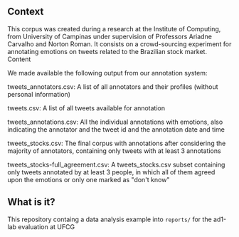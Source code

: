 ## Context

This corpus was created during a research at the Institute of Computing, from University of Campinas under supervision of Professors Ariadne Carvalho and Norton Roman. It consists on a crowd-sourcing experiment for annotating emotions on tweets related to the Brazilian stock market.
Content

We made available the following output from our annotation system:

tweets_annotators.csv: A list of all annotators and their profiles (without personal information)

tweets.csv: A list of all tweets available for annotation

tweets_annotations.csv: All the individual annotations with emotions, also indicating the annotator and the tweet id and the annotation date and time

tweets_stocks.csv: The final corpus with annotations after considering the majority of annotators, containing only tweets with at least 3 annotations

tweets_stocks-full_agreement.csv: A tweets_stocks.csv subset containing only tweets annotated by at least 3 people, in which all of them agreed upon the emotions or only one marked as "don't know"

## What is it?

This repository containg a data analysis example into `reports/` for the ad1-lab evaluation at UFCG